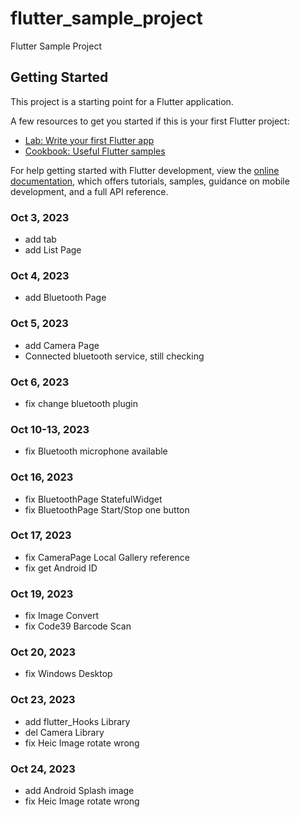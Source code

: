 # flutter_sample_project

Flutter Sample Project

## Getting Started

This project is a starting point for a Flutter application.

A few resources to get you started if this is your first Flutter project:

- [Lab: Write your first Flutter app](https://docs.flutter.dev/get-started/codelab)
- [Cookbook: Useful Flutter samples](https://docs.flutter.dev/cookbook)

For help getting started with Flutter development, view the
[online documentation](https://docs.flutter.dev/), which offers tutorials,
samples, guidance on mobile development, and a full API reference.


### Oct 3, 2023
- add tab
- add List Page
### Oct 4, 2023
- add Bluetooth Page
### Oct 5, 2023
- add Camera Page
- Connected bluetooth service, still checking
### Oct 6, 2023
- fix change bluetooth plugin
### Oct 10-13, 2023
- fix Bluetooth microphone available
### Oct 16, 2023
- fix BluetoothPage StatefulWidget
- fix BluetoothPage Start/Stop one button
### Oct 17, 2023
- fix CameraPage Local Gallery reference
- fix get Android ID
### Oct 19, 2023
- fix Image Convert
- fix Code39 Barcode Scan
### Oct 20, 2023
- fix Windows Desktop
### Oct 23, 2023
- add flutter_Hooks Library
- del Camera Library
- fix Heic Image rotate wrong
### Oct 24, 2023
- add Android Splash image
- fix Heic Image rotate wrong